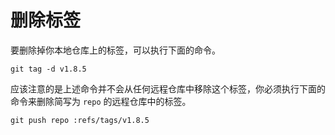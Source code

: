 # 删除标签

要删除掉你本地仓库上的标签，可以执行下面的命令。

```shell
git tag -d v1.8.5
```

应该注意的是上述命令并不会从任何远程仓库中移除这个标签，你必须执行下面的命令来删除简写为 `repo` 的远程仓库中的标签。

```shell
git push repo :refs/tags/v1.8.5
```

